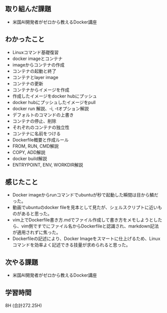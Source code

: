 ## 取り組んだ課題
- 米国AI開発者がゼロから教えるDocker講座
  
## わかったこと  
- Linuxコマンド基礎復習
- docker imageとコンテナ
- imageからコンテナの作成
- コンテナの起動と終了
- コンテナとlayer image
- コンテナの更新
- コンテナからイメージを作成
- 作成したイメージをdocker hubにプッシュ
- docker hubにプッシュしたイメージをpull
- docker run 解説、-i, -tオプション解説
- デフォルトのコマンドの上書き
- コンテナの停止、削除
- それぞれのコンテナの独立性
- コンテナに名前をつける
- Dockerfile概要と作成ルール
- FROM, RUN, CMD解説
- COPY, ADD解説
- docker build解説
- ENTRYPOINT, ENV, WORKDIR解説
  
## 感じたこと
- Docker imageからrunコマンドでubuntuが秒で起動した瞬間は目から鱗だった。
- 動画でubuntuのdocker fileを見本として見たが、シェルスクリプトに近いものがあると思った。
- vim上でDockerfile書き方.mdでファイル作成して書き方をメモしようとしたら、vim側ですでにファイル名からDockerfileと認識され、markdown記法が適用されずに焦った。
- Dockerfileの記述により、Docker Imageをスマートに仕上げるため、Linuxコマンドを効率よく記述できる技量が求められると思った。
  
## 次やる課題
- 米国AI開発者がゼロから教えるDocker講座
  
## 学習時間  
  8H (合計272.25H)
